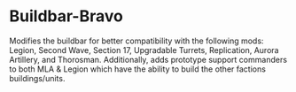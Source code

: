 # Buildbar-Bravo
Modifies the buildbar for better compatibility with the following mods: Legion, Second Wave, Section 17, Upgradable Turrets, Replication, Aurora Artillery, and Thorosman. Additionally, adds prototype support commanders to both MLA &amp; Legion which have the ability to build the other factions buildings/units.
